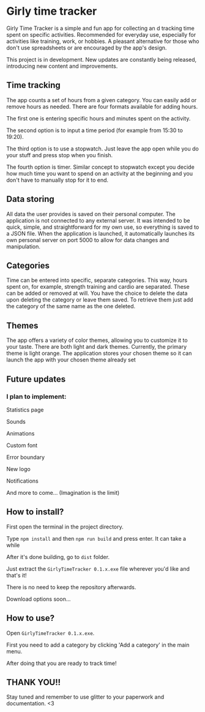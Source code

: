 # Girly time tracker

Girly Time Tracker is a simple and fun app for collecting an
d tracking time spent on specific activities. Recommended for everyday use, especially for activities like training, work, or hobbies. A pleasant alternative for those who don't use spreadsheets or are encouraged by the app's design.

This project is in development. New updates are constantly being released, introducing new content and improvements.

## Time tracking

The app counts a set of hours from a given category. You can easily add or remove hours as needed. There are four formats available for adding hours. 

The first one is entering specific hours and minutes spent on the activity. 

The second option is to input a time period (for example from 15:30 to 19:20).

The third option is to use a stopwatch. Just leave the app open while you do your stuff and press stop when you finish.

The fourth option is timer. Similar concept to stopwatch except you decide how much time you want to spend on an activity at the beginning and you don't have to manually stop for it to end.

## Data storing

All data the user provides is saved on their personal computer. The application is not connected to any external server. It was intended to be quick, simple, and straightforward for my own use, so everything is saved to a JSON file. When the application is launched, it automatically launches its own personal server on port 5000 to allow for data changes and manipulation.

## Categories

Time can be entered into specific, separate categories. This way, hours spent on, for example, strength training and cardio are separated. These can be added or removed at will. You have the choice to delete the data upon deleting the category or leave them saved. To retrieve them just add the category of the same name as the one deleted.

## Themes

The app offers a variety of color themes, allowing you to customize it to your taste. There are both light and dark themes. Currently, the primary theme is light orange. The application stores your chosen theme so it can launch the app with your chosen theme already set


## Future updates

### I plan to implement:

Statistics page

Sounds

Animations

Custom font

Error boundary

New logo

Notifications

And more to come... (Imagination is the limit)


## How to install?

First open the terminal in the project directory.

Type `npm install` and then `npm run build` and press enter. It can take a while

After it's done building, go to `dist` folder.

Just extract the `GirlyTimeTracker 0.1.x.exe` file wherever you'd like and that's it!

There is no need to keep the repository afterwards.

Download options soon...

## How to use?

Open `GirlyTimeTracker 0.1.x.exe`.

First you need to add a category by clicking 'Add a category' in the main menu.

After doing that you are ready to track time!

## THANK YOU!!

Stay tuned and remember to use glitter to your paperwork and documentation. <3